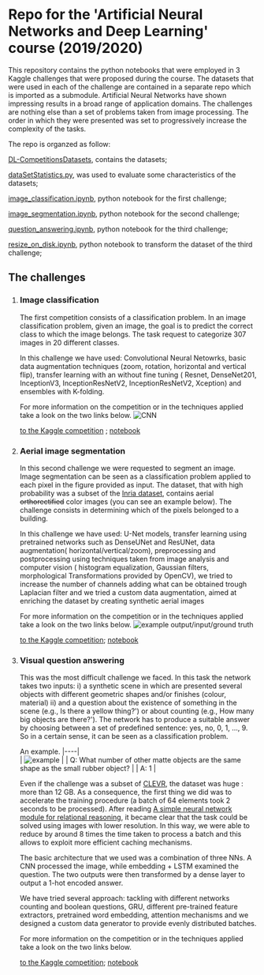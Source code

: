 # Repo for the 'Artificial Neural Networks and Deep Learning' course (2019/2020)

This repository contains the python notebooks that were employed in 3 Kaggle challenges that were proposed during the course.
The datasets that were used in each of the challenge are contained in a separate repo which is imported as a submodule.
Artificial Neural Networks have shown impressing results in a broad range of application domains. The challenges are nothing else than a set of problems taken from image processing. The order in which they were presented was set to progressively increase the complexity of the tasks.

The repo is organzed as follow:
 
[DL-CompetitionsDatasets](DL-CompetitionsDatasets),       contains the datasets;

[dataSetStatistics.py](dataSetStatistics.py),             was used to evaluate some characteristics of the datasets;

[image_classification.ipynb](image_classification.ipynb), python notebook for the first  challenge;

[image_segmentation.ipynb](image_segmentation.ipynb),     python notebook for the second challenge;

[question_answering.ipynb](question_answering.ipynb),     python notebook for the third  challenge;

[resize_on_disk.ipynb](resize_on_disk.ipynb),             python notebook to transform the dataset of the third challenge;

## The challenges 

1. ### Image classification 
   The first competition consists of a classification problem. In an image classification problem, given an image, the goal is to predict the correct class to which the image belongs. The task request to categorize 307 images in 20 different classes. 
   
   In this challenge we have used: Convolutional Neural Netowrks, basic data augmentation techniques (zoom, rotation, horizontal and vertical flip), transfer learning with an without fine tuning ( Resnet, DenseNet201, InceptionV3, InceptionResNetV2, InceptionResNetV2, Xception) and ensembles with K-folding.
   
   For more information on the competition or in the techniques applied take a look on the two links below.
   ![CNN](https://mett29.github.io/images/CNN_wiki.png)
   
   [to the Kaggle competition](https://www.kaggle.com/c/ann-and-dl-image-classification) ; [notebook](./image_classification.ipynb) 

2. ### Aerial image segmentation 
   In this second challenge we were requested to segment an image. Image segmentation can be seen as a classification problem applied to each pixel in the figure provided as input.
   The dataset, that with high probability was a subset of the [Inria dataset](https://project.inria.fr/aerialimagelabeling/), contains aerial ~~orthorectified~~ color images (you can see an example below). The challenge consists in determining which of the pixels belonged to a building.
    
    In this challenge we have used: U-Net models, transfer learning using pretrained networks such as DenseUNet and ResUNet, data augmentation( horizontal/vertical/zoom), preprocessing and postprocessing using techniques taken from image analysis and computer vision ( histogram equalization, Gaussian filters, morphological Transformations provided by OpenCV), we tried to increase the number of channels adding what can be obtained trough Laplacian filter and we tried a custom data augmentation, aimed at enriching the dataset by creating synthetic aerial images
   
   
   For more information on the competition or in the techniques applied take a look on the two links below.
   ![example output/input/ground truth](https://camo.githubusercontent.com/298da53a8079ae2aa109390ded90f884821ad1f2/68747470733a2f2f692e6962622e636f2f76506a306262632f706f6c79676f6e732e706e67)
   
   [to the Kaggle competition](https://www.kaggle.com/c/ann-and-dl-image-segmentation); [notebook](./image_segmentation.ipynb)

3. ### Visual question answering 
   This was the most difficult challenge we faced. In this task the network takes two inputs: i) a synthetic scene in which are presented several objects with different geometric shapes and/or finishes (colour, material) ii) and a question about the existence of something in the scene (e.g., Is there a yellow thing?') or about counting (e.g., How many big objects are there?'). The network has to produce a suitable answer by choosing between a set of predefined sentence: yes, no, 0, 1, ..., 9. So in a certain sense, it can be seen as a classification problem. 
   
   An example.
   |----|   
   | ![example](https://www.googleapis.com/download/storage/v1/b/kaggle-user-content/o/inbox%2F3311561%2F25ee0570e55dd0f702a2c07887453269%2Fvqa_ex1.png?generation=1576719696601958&alt=media) |
   | Q: What number of other matte objects are the same shape as the small rubber object? |
   | A: 1 |
    
   Even if the challenge was a subset of [CLEVR](https://cs.stanford.edu/people/jcjohns/clevr/), the dataset was huge : more than 12 GB. 
   As a consequence, the first thing we did was to accelerate the training procedure (a batch of 64 elements took 2 seconds to be processed). After reading [A simple neural network module for relational reasoning](https://arxiv.org/pdf/1706.01427.pdf), it became clear that the task could be solved using images with lower resolution. In this way, we were able to reduce by around 8 times the time taken to process a batch and this allows to exploit more efficient caching mechanisms.
   
   The basic architecture that we used was a combination of three NNs. A CNN processed the image, while embedding + LSTM examined the question. The two outputs were then transformed by a dense layer to output a 1-hot encoded answer.
   
   We have tried several approach: tackling with different networks counting and boolean questions, GRU, different pre-trained feature extractors, pretrained word embedding, attention mechanisms and we designed a custom data generator to provide evenly distributed batches.
   
   For more information on the competition or in the techniques applied take a look on the two links below.

   [to the Kaggle competition](https://www.kaggle.com/c/ann-and-dl-vqa); [notebook](./question_answering.ipynb) 
